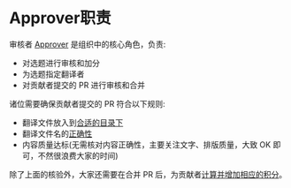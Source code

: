 # Approver职责
审核者 [Approver](https://github.com/orgs/studyrs/teams/rustt-approvers) 是组织中的核心角色，负责:

- 对选题进行审核和加分
- 为选题指定翻译者
- 对贡献者提交的 PR 进行审核和合并

诸位需要确保贡献者提交的 PR 符合以下规则:

- 翻译文件放入到[合适的目录下](./where-to-put.md#按照类型放入指定目录)
- 翻译文件名的[正确性](./where-to-put.md#文件或目录名)
- 内容质量达标(无需核对内容正确性，主要关注文字、排版质量，大致 OK 即可，不然很浪费大家的时间)
<!-- - 在翻译文件所在目录的 Readme 文件中，增加了相应的索引条目，需要按照时间线正确排序 -->

除了上面的核验外，大家还需要在合并 PR 后，为贡献者[计算并增加相应的积分](../rank-points.md)。